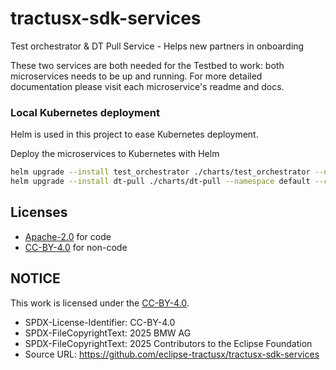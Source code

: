 # tractusx-sdk-services
Test orchestrator &amp; DT Pull Service - Helps new partners in onboarding

These two services are both needed for the Testbed to work: both microservices needs to be up and running.
For more detailed documentation please visit each microservice's readme and docs.

### Local Kubernetes deployment

Helm is used in this project to ease Kubernetes deployment.

Deploy the microservices to Kubernetes with Helm
```sh
helm upgrade --install test_orchestrator ./charts/test_orchestrator --namespace default
helm upgrade --install dt-pull ./charts/dt-pull --namespace default --create-namespace
```
## Licenses

- [Apache-2.0](https://raw.githubusercontent.com/eclipse-tractusx/tractusx-sdk-services/main/LICENSE) for code
- [CC-BY-4.0](https://spdx.org/licenses/CC-BY-4.0.html) for non-code

## NOTICE

This work is licensed under the [CC-BY-4.0](https://creativecommons.org/licenses/by/4.0/legalcode).

- SPDX-License-Identifier: CC-BY-4.0
- SPDX-FileCopyrightText: 2025 BMW AG
- SPDX-FileCopyrightText: 2025 Contributors to the Eclipse Foundation
- Source URL: https://github.com/eclipse-tractusx/tractusx-sdk-services
